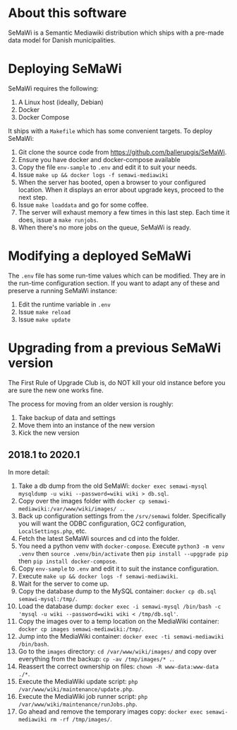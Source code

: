 # About this software

SeMaWi is a Semantic Mediawiki distribution which ships with a pre-made data
model for Danish municipalities.

# Deploying SeMaWi

SeMaWi requires the following:

1. A Linux host (ideally, Debian)
2. Docker
3. Docker Compose

It ships with a `Makefile` which has some convenient targets. To deploy SeMaWi:

1. Git clone the source code from https://github.com/ballerupgis/SeMaWi.
2. Ensure you have docker and docker-compose available
3. Copy the file `env-sample` to `.env` and edit it to suit your needs.
4. Issue `make up && docker logs -f semawi-mediawiki`
5. When the server has booted, open a browser to your configured location. When
   it displays an error about upgrade keys, proceed to the next step.
6. Issue `make loaddata` and go for some coffee.
7. The server will exhaust memory a few times in this last step. Each time it
   does, issue a `make runjobs`.
8. When there's no more jobs on the queue, SeMaWi is ready.

# Modifying a deployed SeMaWi

The `.env` file has some run-time values which can be modified. They are in the
run-time configuration section. If you want to adapt any of these and preserve a
running SeMaWi instance:

1. Edit the runtime variable in `.env`
2. Issue `make reload`
3. Issue `make update`

# Upgrading from a previous SeMaWi version

The First Rule of Upgrade Club is, do NOT kill your old instance before you are
sure the new one works fine.

The process for moving from an older version is roughly:

1. Take backup of data and settings
2. Move them into an instance of the new version
3. Kick the new version

## 2018.1 to 2020.1

In more detail:

1. Take a db dump from the old SeMaWi: `docker exec semawi-mysql mysqldump -u
   wiki --password=wiki wiki > db.sql`.
2. Copy over the images folder with `docker cp
   semawi-mediawiki:/var/www/wiki/images/ .`.
3. Back up configuration settings from the `/srv/semawi` folder. Specifically
   you will want the ODBC configuration, GC2 configuration, `LocalSettings.php`,
   etc.
4. Fetch the latest SeMaWi sources and cd into the folder.
5. You need a python venv with `docker-compose`. Execute `python3 -m venv .venv`
   then `source .venv/bin/activate` then `pip install --upggrade pip` then `pip
   install docker-compose`.
6. Copy `env-sample` to `.env` and edit it to suit the instance configuration.
7. Execute `make up && docker logs -f semawi-mediawiki`.
8. Wait for the server to come up.
9. Copy the database dump to the MySQL container: `docker cp db.sql
   semawi-mysql:/tmp/`.
10. Load the database dump: `docker exec -i semawi-mysql /bin/bash -c 'mysql -u
    wiki --password=wiki wiki < /tmp/db.sql'`.
11. Copy the images over to a temp location on the MediaWiki container: `docker
    cp images semawi-mediawiki:/tmp/`.
12. Jump into the MediaWiki container: `docker exec -ti semawi-mediawiki
    /bin/bash`.
13. Go to the `images` directory: `cd /var/www/wiki/images/` and copy over
    everything from the backup: `cp -av /tmp/images/* .`.
14. Reassert the correct ownership on files: `chown -R www-data:www-data ./*`.
15. Execute the MediaWiki update script: `php
    /var/www/wiki/maintenance/update.php`.
16. Execute the MediaWiki job runner script: `php
    /var/www/wiki/maintenance/runJobs.php`.
17. Go ahead and remove the temporary images copy: `docker exec semawi-mediawiki
    rm -rf /tmp/images/`.

